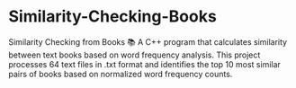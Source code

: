 # Similarity-Checking-Books
Similarity Checking from Books 📚 A C++ program that calculates similarity between text books based on word frequency analysis. This project processes 64 text files in .txt format and identifies the top 10 most similar pairs of books based on normalized word frequency counts.
